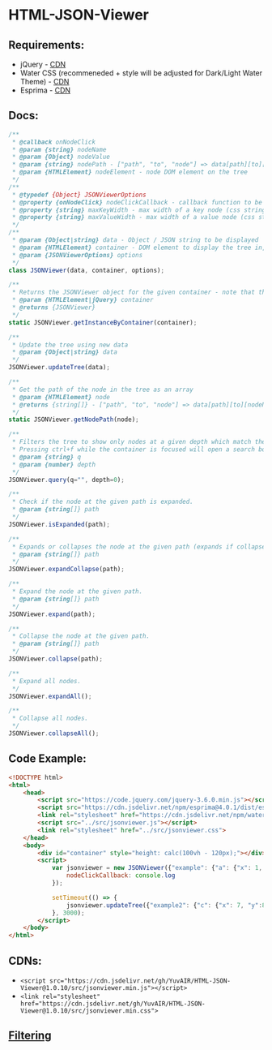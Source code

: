 # HTML-JSON-Viewer
## Requirements:
 - jQuery - [CDN](https://code.jquery.com/jquery-3.6.0.min.js)
 - Water CSS (recommeneded + style will be adjusted for Dark/Light Water Theme) - [CDN](https://cdn.jsdelivr.net/npm/water.css@2/out/water.min.css)
 - Esprima - [CDN](https://cdn.jsdelivr.net/npm/esprima@4.0.1/dist/esprima.min.js)

## Docs:
```js
/**
 * @callback onNodeClick
 * @param {string} nodeName
 * @param {Object} nodeValue
 * @param {string} nodePath - ["path", "to", "node"] => data[path][to][nodeName] == nodeValue
 * @param {HTMLElement} nodeElement - node DOM element on the tree
 */
/**
 * @typedef {Object} JSONViewerOptions
 * @property {onNodeClick} nodeClickCallback - callback function to be called when a node (key) is clicked
 * @property {string} maxKeyWidth - max width of a key node (css string), overflow will be hidden. default: "100%"
 * @property {string} maxValueWidth - max width of a value node (css string), overflow will craete a new line. default: "100%"
 */
/**
 * @param {Object|string} data - Object / JSON string to be displayed
 * @param {HTMLElement} container - DOM element to display the tree in, SHOULD HAVE A UNIQUE ID
 * @param {JSONViewerOptions} options
 */
class JSONViewer(data, container, options);

/**
 * Returns the JSONViewer object for the given container - note that the container IDs must be unique.
 * @param {HTMLElement|jQuery} container
 * @returns {JSONViewer}
 */
static JSONViewer.getInstanceByContainer(container);

/**
 * Update the tree using new data
 * @param {Object|string} data 
 */
JSONViewer.updateTree(data);

/**
 * Get the path of the node in the tree as an array
 * @param {HTMLElement} node 
 * @returns {string[]} - ["path", "to", "node"] => data[path][to][nodeName] == nodeValue
 */
static JSONViewer.getNodePath(node);

/**
 * Filters the tree to show only nodes at a given depth which match the query (key / value contain the query as a string)
 * Pressing ctrl+f while the container is focused will open a search box
 * @param {string} q
 * @param {number} depth
 */
JSONViewer.query(q="", depth=0);

/**
 * Check if the node at the given path is expanded.
 * @param {string[]} path
 */
JSONViewer.isExpanded(path);

/**
 * Expands or collapses the node at the given path (expands if collapsed, collapses if expanded)
 * @param {string[]} path
 */
JSONViewer.expandCollapse(path);

/**
 * Expand the node at the given path.
 * @param {string[]} path
 */
JSONViewer.expand(path);

/**
 * Collapse the node at the given path.
 * @param {string[]} path
 */
JSONViewer.collapse(path);

/**
 * Expand all nodes.
 */
JSONViewer.expandAll();

/**
 * Collapse all nodes.
 */
JSONViewer.collapseAll();
```

## Code Example:
```html
<!DOCTYPE html>
<html>
    <head>
        <script src="https://code.jquery.com/jquery-3.6.0.min.js"></script>
        <script src="https://cdn.jsdelivr.net/npm/esprima@4.0.1/dist/esprima.min.js"></script>
        <link rel="stylesheet" href="https://cdn.jsdelivr.net/npm/water.css@2/out/water.min.css">
        <script src="../src/jsonviewer.js"></script>
        <link rel="stylesheet" href="../src/jsonviewer.css">
    </head>
    <body>
        <div id="container" style="height: calc(100vh - 120px);"></div>
        <script>
            var jsonviewer = new JSONViewer({"example": {"a": {"x": 1, "y":2, "z":3}, "b": {"x": 4, "y": 5, "z": 6}}}, document.getElementById("container"), {
                nodeClickCallback: console.log
            });

            setTimeout(() => {
                jsonviewer.updateTree({"example2": {"c": {"x": 7, "y":8, "z":9}, "d": {"x": 10, "y": 11, "z": 12}}});
            }, 3000);
        </script>
    </body>
</html>
```

## CDNs:
 - `<script src="https://cdn.jsdelivr.net/gh/YuvAIR/HTML-JSON-Viewer@1.0.10/src/jsonviewer.min.js"></script>`
 - `<link rel="stylesheet" href="https://cdn.jsdelivr.net/gh/YuvAIR/HTML-JSON-Viewer@1.0.10/src/jsonviewer.min.css">`


## [Filtering](FILTER.md)